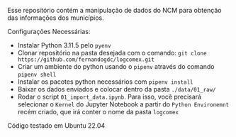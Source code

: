 Esse repositório contém a manipulação de dados do NCM para obtenção das informações dos municípios.

Configurações Necessárias:

+ Instalar Python 3.11.5 pelo `pyenv`
+ Clonar repositório na pasta desejada com o comando: `git clone https://github.com/fernandogdc/logcomex.git`
+ Criar um ambiente do python usando o `pipenv` através do comando `pipenv shell`
+ Instalar os pacotes python necessários com `pipenv install`
+ Baixar os dados enviados e colocar dentro da pasta `./data/01_raw/`
+ Rodar o script `01_import_data.ipynb`. Para isso, você precisará selecionar o `Kernel` do Jupyter Notebook a partir do `Python Environemnt` recém criado, que irá conter o nome da pasta `logcomex`

Código testado em Ubuntu 22.04
